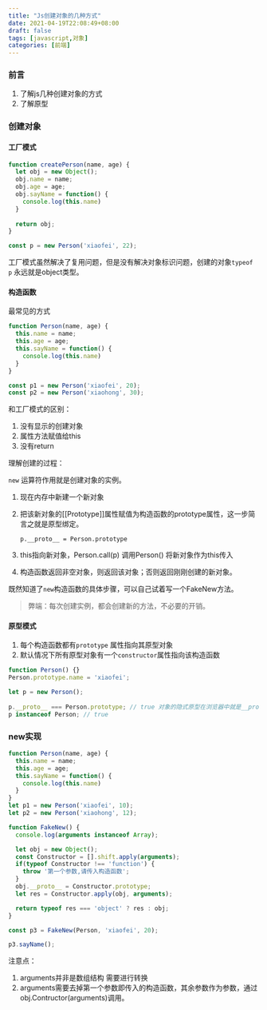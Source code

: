 ```yaml
---
title: "Js创建对象的几种方式"
date: 2021-04-19T22:08:49+08:00
draft: false
tags: [javascript,对象]
categories: [前端]
---
```


### 前言

1. 了解js几种创建对象的方式
2. 了解原型

<!--more-->

### 创建对象

#### 工厂模式

```javascript
function createPerson(name, age) {
  let obj = new Object();
  obj.name = name;
  obj.age = age;
  obj.sayName = function() {
    console.log(this.name)
  }
  
  return obj;
}

const p = new Person('xiaofei', 22);
```

工厂模式虽然解决了复用问题，但是没有解决对象标识问题，创建的对象`typeof p` 永远就是object类型。

#### 构造函数

最常见的方式

```javascript
function Person(name, age) {
  this.name = name;
  this.age = age;
  this.sayName = function() {
    console.log(this.name)
  }
}

const p1 = new Person('xiaofei', 20);
const p2 = new Person('xiaohong', 30);
```

和工厂模式的区别：

1. 没有显示的创建对象
2. 属性方法赋值给this
3. 没有return

理解创建的过程：

 `new` 运算符作用就是创建对象的实例。

1. 现在内存中新建一个新对象

2. 把该新对象的[[Prototype]]属性赋值为构造函数的prototype属性，这一步简言之就是原型绑定。

   `p.__proto__ = Person.prototype` 

3. this指向新对象，Person.call(p) 调用Person() 将新对象作为this传入
4. 构造函数返回非空对象，则返回该对象；否则返回刚刚创建的新对象。

既然知道了`new`构造函数的具体步骤，可以自己试着写一个FakeNew方法。 

> 弊端：每次创建实例，都会创建新的方法，不必要的开销。



#### 原型模式

1. 每个构造函数都有`prototype` 属性指向其原型对象
2. 默认情况下所有原型对象有一个`constructor`属性指向该构造函数

```javascript
function Person() {}
Person.prototype.name = 'xiaofei';

let p = new Person();
 
p.__proto__ === Person.prototype; // true 对象的隐式原型在浏览器中就是__proto__表现
p instanceof Person; // true
```



### new实现

```javascript
function Person(name, age) {
  this.name = name;
  this.age = age;
  this.sayName = function() {
    console.log(this.name)
  }
}
let p1 = new Person('xiaofei', 10);
let p2 = new Person('xiaohong', 12);

function FakeNew() {
  console.log(arguments instanceof Array);  

  let obj = new Object();
  const Constructor = [].shift.apply(arguments);
  if(typeof Constructor !== 'function') {
    throw '第一个参数,请传入构造函数';    
  }
  obj.__proto__ = Constructor.prototype;
  let res = Constructor.apply(obj, arguments);

  return typeof res === 'object' ? res : obj;  
}

const p3 = FakeNew(Person, 'xiaofei', 20);

p3.sayName();
```

注意点：

1. arguments并非是数组结构 需要进行转换
2. arguments需要去掉第一个参数即传入的构造函数，其余参数作为参数，通过obj.Contructor(arguments)调用。

